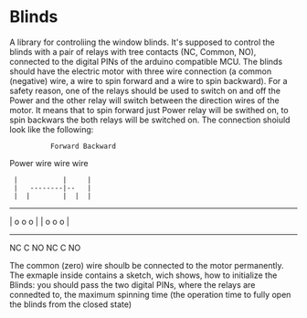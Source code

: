 # Blinds
A library for controliing the window blinds. It's supposed to control the blinds with a pair of relays with tree contacts (NC, Common, NO), connected to the digital PINs of the arduino compatible MCU. The blinds should have the electric motor with three wire connection (a common (negative) wire, a wire to spin forward and a wire to spin backward). 
For a safety reason, one of the relays should be used to switch on and off the Power and the other relay will switch between the direction wires of the motor. It means that to spin forward just Power relay will be swithed on, to spin backwars the both relays will be switched on. 
The connection shoiuld look like the following:

              Forward Backward  
              
  Power wire   wire    wire
  
     |           |     |
     |   --------|--   |
     |  |        |  |  |
     
 ---------      ---------
| o  o  o |    | o  o  o |
 ---------      ---------

NC  C  NO      NC  C  NO
 
 The common (zero) wire shoulb be connected to the motor permanently. 
 The exmaple inside contains a sketch, wich shows, how to initialize the Blinds: you should pass the two digital PINs, where the relays are connedted to, the maximum spinning time (the operation time to fully open the blinds from the closed state)
